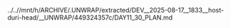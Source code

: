 ../..//mnt/h/ARCHIVE/.UNWRAP/extracted/DEV__2025-08-17__1833__host-duri-head/__UNWRAP/449324357c/DAY11_30_PLAN.md
